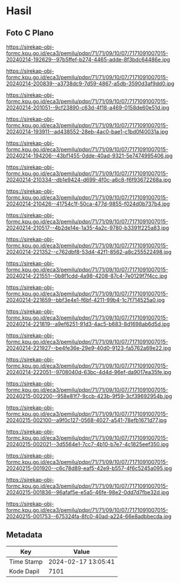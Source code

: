 # Hasil

## Foto C Plano

https://sirekap-obj-formc.kpu.go.id/eca3/pemilu/pdpr/71/71/09/10/07/7171091007015-20240214-192629--97b5ffef-b274-4465-adde-8f3bdc64486e.jpg

https://sirekap-obj-formc.kpu.go.id/eca3/pemilu/pdpr/71/71/09/10/07/7171091007015-20240214-200839--a3738dc9-7d59-4867-a5db-3590d3af9dd0.jpg

https://sirekap-obj-formc.kpu.go.id/eca3/pemilu/pdpr/71/71/09/10/07/7171091007015-20240214-201051--9cf23890-c63d-4f18-a469-0158de60e51d.jpg

https://sirekap-obj-formc.kpu.go.id/eca3/pemilu/pdpr/71/71/09/10/07/7171091007015-20240214-193911--ad438552-28eb-4ac0-bae1-c1bd0f40031a.jpg

https://sirekap-obj-formc.kpu.go.id/eca3/pemilu/pdpr/71/71/09/10/07/7171091007015-20240214-194206--43bf1455-0dde-40ad-9321-5e7474995406.jpg

https://sirekap-obj-formc.kpu.go.id/eca3/pemilu/pdpr/71/71/09/10/07/7171091007015-20240214-210334--db1e9424-d699-4f0c-a6c8-f6f93672268a.jpg

https://sirekap-obj-formc.kpu.go.id/eca3/pemilu/pdpr/71/71/09/10/07/7171091007015-20240214-210426--41754c1f-50ca-477d-9855-f024d0b737b4.jpg

https://sirekap-obj-formc.kpu.go.id/eca3/pemilu/pdpr/71/71/09/10/07/7171091007015-20240214-210517--4b2de14e-1a35-4a2c-9780-b3391f225a83.jpg

https://sirekap-obj-formc.kpu.go.id/eca3/pemilu/pdpr/71/71/09/10/07/7171091007015-20240214-221352--c762dbf8-53d4-42f1-8562-a8c255522498.jpg

https://sirekap-obj-formc.kpu.go.id/eca3/pemilu/pdpr/71/71/09/10/07/7171091007015-20240214-221551--0b8f1cdd-4a98-4208-87c4-7e0129f7f4cc.jpg

https://sirekap-obj-formc.kpu.go.id/eca3/pemilu/pdpr/71/71/09/10/07/7171091007015-20240214-221659--bbf3e4e1-f6bf-4211-99b4-1c7f714525a0.jpg

https://sirekap-obj-formc.kpu.go.id/eca3/pemilu/pdpr/71/71/09/10/07/7171091007015-20240214-221819--a9ef6251-91d3-4ac5-b683-8d1698ab6d5d.jpg

https://sirekap-obj-formc.kpu.go.id/eca3/pemilu/pdpr/71/71/09/10/07/7171091007015-20240214-221927--be4fe36e-29e9-40d0-9123-fa5762a69e22.jpg

https://sirekap-obj-formc.kpu.go.id/eca3/pemilu/pdpr/71/71/09/10/07/7171091007015-20240214-222051--9708040d-63bc-4d4d-96ef-da9017ea35fe.jpg

https://sirekap-obj-formc.kpu.go.id/eca3/pemilu/pdpr/71/71/09/10/07/7171091007015-20240215-002200--958e81f7-9ccb-423b-9f59-3cf39692954b.jpg

https://sirekap-obj-formc.kpu.go.id/eca3/pemilu/pdpr/71/71/09/10/07/7171091007015-20240215-002100--a9f0c127-0568-4027-a541-78efb1671d77.jpg

https://sirekap-obj-formc.kpu.go.id/eca3/pemilu/pdpr/71/71/09/10/07/7171091007015-20240215-002021--3d5564e1-7cc7-4b10-b7e7-4c1825eef350.jpg

https://sirekap-obj-formc.kpu.go.id/eca3/pemilu/pdpr/71/71/09/10/07/7171091007015-20240215-001920--c6c78d89-eaf5-42e9-b557-4f6c5245a095.jpg

https://sirekap-obj-formc.kpu.go.id/eca3/pemilu/pdpr/71/71/09/10/07/7171091007015-20240215-001836--96afaf5e-e5a5-46fe-98e2-0dd7d7fbe32d.jpg

https://sirekap-obj-formc.kpu.go.id/eca3/pemilu/pdpr/71/71/09/10/07/7171091007015-20240215-001753--675324fa-8fc0-40ad-a224-66e8adbbecda.jpg


## Metadata

| Key        | Value               |
| ---------- | ------------------- |
| Time Stamp | 2024-02-17 13:05:41 |
| Kode Dapil | 7101                |



